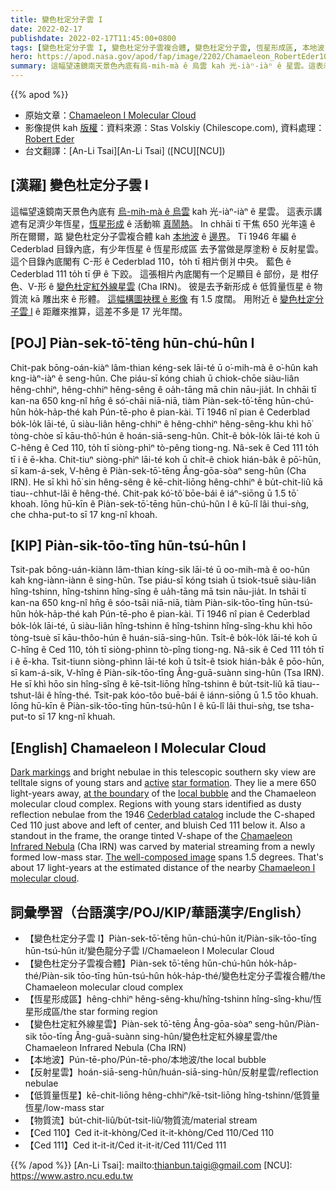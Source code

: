 ```yaml
---
title: 變色杜定分子雲 I
date: 2022-02-17
publishdate: 2022-02-17T11:45:00+0800
tags: [變色杜定分子雲 I, 變色杜定分子雲複合體, 變色杜定分子雲, 恆星形成區, 本地波, 反射星雲, Ced 110, Ced 111, 變色杜定紅外線星雲, Cha IRN, 低質量恆星, 物質流]
hero: https://apod.nasa.gov/apod/fap/image/2202/Chamaeleon_RobertEder1024.jpg
summary: 這幅望遠鏡南天景色內底有烏-mih-mà ê 烏雲 kah 光-iàⁿ-iàⁿ ê 星雲。這表示講是遮有足濟少年恆星，恆星形成 ê 活動嘛真鬧
---
```


{{% apod %}}

- 原始文章：[Chamaeleon I Molecular Cloud](https://apod.nasa.gov/apod/ap220217.html)
- 影像提供 kah [版權][copyright]：資料來源：Stas Volskiy (Chilescope.com), 資料處理：[Robert Eder](https://artis-mastering.at/kontakt)
- 台文翻譯：[An-Li Tsai][An-Li Tsai] ([NCU][NCU])

## [漢羅] 變色杜定分子雲 I
這幅望遠鏡南天景色內底有 [烏-mih-mà ê 烏雲][Dark markings] kah 光-iàⁿ-iàⁿ ê 星雲。
這表示講遮有足濟少年恆星，[恆星形成][star formation] ê 活動嘛 [真鬧熱][active]。
In chhāi tī 干焦 650 光年遠 ê 所在爾爾，踮 變色杜定分子雲複合體 kah [本地波][local bubble] ê [邊界][at the boundary]。
Tī 1946 年編 ê Cederblad 目錄內底，有少年恆星 ê 恆星形成區 去予當做是厚塗粉 ê 反射星雲。
這个目錄內底閣有 C-形 ê Cederblad 110，to̍h tī 相片倒爿中央。
藍色 ê Cederblad 111 to̍h tī 伊 ê 下跤。
這張相片內底閣有一个足顯目 ê 部份，是 柑仔色、V-形 ê [變色杜定紅外線星雲][Chamaeleon Infrared Nebula] (Cha IRN)。
彼是去予新形成 ê 低質量恆星 ê 物質流 kā 雕出來 ê 形體。
[這幅構圖袂䆀 ê 影像][The well-composed image] 有 1.5 度闊。
用附近 ê [變色杜定分子雲 I][Chamaeleon I molecular cloud] ê 距離來推算，這差不多是 17 光年闊。

## [POJ] Piàn-sek-tō͘-tēng hūn-chú-hûn I
Chit-pak bōng-oán-kiàⁿ lâm-thian kéng-sek lāi-té ū o͘-mih-mà ê o͘-hûn kah kng-iàⁿ-iàⁿ ê seng-hûn.
Che piáu-sī kóng chiah ū chiok-chōe siàu-liân hêng-chhiⁿ, hêng-chhiⁿ hêng-sêng ê oa̍h-tāng mā chin nāu-jia̍t.
In chhāi tī kan-na 650 kng-nî hn̄g ê só͘-chāi niā-niā, tiàm Piàn-sek-tō͘-tēng hūn-chú-hûn ho̍k-ha̍p-thé kah Pún-tē-pho ê pian-kài.
Tī 1946 nî pian ê Cederblad bo̍k-lo̍k lāi-té, ū siàu-liân hêng-chhiⁿ ê hêng-chhiⁿ hêng-sêng-khu khì hō͘ tòng-chòe sī kāu-thô͘-hún ê hoán-siā-seng-hûn.
Chi̍t-ê bo̍k-lo̍k lāi-té koh ū C-hêng ê Ced 110, to̍h tī siòng-phìⁿ tò-pêng tiong-ng.
Nâ-sek ê Ced 111 to̍h tī i ê ē-kha.
Chit-tiuⁿ siòng-phìⁿ lāi-té koh ū chi̍t-ê chiok hián-ba̍k ê pō͘-hūn, sī kam-á-sek, V-hêng ê Piàn-sek-tō͘-tēng Âng-gōa-sòaⁿ seng-hûn (Cha IRN).
He sī khì hō͘ sin hêng-sêng ê kē-chit-liōng hêng-chhiⁿ ê bu̍t-chit-liû kā tiau--chhut-lâi ê hêng-thé.
Chit-pak kó͘-tô͘ bōe-bái ê iáⁿ-siōng ū 1.5 tō͘ khoah.
Iōng hū-kīn ê Piàn-sek-tō͘-tēng hūn-chú-hûn I ê kū-lî lâi thui-sǹg, che chha-put-to sī 17 kng-nî khoah.

## [KIP] Piàn-sik-tōo-tīng hūn-tsú-hûn I
Tsit-pak bōng-uán-kiànn lâm-thian kíng-sik lāi-té ū oo-mih-mà ê oo-hûn kah kng-iànn-iànn ê sing-hûn.
Tse piáu-sī kóng tsiah ū tsiok-tsuē siàu-liân hîng-tshinn, hîng-tshinn hîng-sîng ê ua̍h-tāng mā tsin nāu-jia̍t.
In tshāi tī kan-na 650 kng-nî hn̄g ê sóo-tsāi niā-niā, tiàm Piàn-sik-tōo-tīng hūn-tsú-hûn ho̍k-ha̍p-thé kah Pún-tē-pho ê pian-kài.
Tī 1946 nî pian ê Cederblad bo̍k-lo̍k lāi-té, ū siàu-liân hîng-tshinn ê hîng-tshinn hîng-sîng-khu khì hōo tòng-tsuè sī kāu-thôo-hún ê huán-siā-sing-hûn.
Tsi̍t-ê bo̍k-lo̍k lāi-té koh ū C-hîng ê Ced 110, to̍h tī siòng-phìnn tò-pîng tiong-ng.
Nâ-sik ê Ced 111 to̍h tī i ê ē-kha.
Tsit-tiunn siòng-phìnn lāi-té koh ū tsi̍t-ê tsiok hián-ba̍k ê pōo-hūn, sī kam-á-sik, V-hîng ê Piàn-sik-tōo-tīng Âng-guā-suànn sing-hûn (Tsa IRN).
He sī khì hōo sin hîng-sîng ê kē-tsit-liōng hîng-tshinn ê bu̍t-tsit-liû kā tiau--tshut-lâi ê hîng-thé.
Tsit-pak kóo-tôo buē-bái ê iánn-siōng ū 1.5 tōo khuah.
Iōng hū-kīn ê Piàn-sik-tōo-tīng hūn-tsú-hûn I ê kū-lî lâi thui-sǹg, tse tsha-put-to sī 17 kng-nî khuah.

## [English] Chamaeleon I Molecular Cloud
[Dark markings][Dark markings] and bright nebulae in this telescopic southern sky view are telltale signs of young stars and [active][active] [star formation][star formation].
They lie a mere 650 light-years away, [at the boundary][at the boundary] of the [local bubble][local bubble] and the Chamaeleon molecular cloud complex.
Regions with young stars identified as dusty reflection nebulae from the 1946 [Cederblad catalog][Cederblad catalog] include the C-shaped Ced 110 just above and left of center, and bluish Ced 111 below it.
Also a standout in the frame, the orange tinted V-shape of the [Chamaeleon Infrared Nebula][Chamaeleon Infrared Nebula] (Cha IRN) was carved by material streaming from a newly formed low-mass star.
[The well-composed image][The well-composed image] spans 1.5 degrees.
That's about 17 light-years at the estimated distance of the nearby [Chamaeleon I molecular cloud][Chamaeleon I molecular cloud].



## 詞彙學習（台語漢字/POJ/KIP/華語漢字/English）
- 【變色杜定分子雲 I】Piàn-sek-tō͘-tēng hūn-chú-hûn it/Piàn-sik-tōo-tīng hūn-tsú-hûn it/變色龍分子雲 I/Chamaeleon I Molecular Cloud
- 【變色杜定分子雲複合體】Piàn-sek tō͘-tēng hūn-chú-hûn ho̍k-ha̍p-thé/Piàn-sik tōo-tīng hūn-tsú-hûn ho̍k-ha̍p-thé/變色杜定分子雲複合體/the Chamaeleon molecular cloud complex
- 【恆星形成區】hêng-chhiⁿ hêng-sêng-khu/hîng-tshinn hîng-sîng-khu/恆星形成區/the star forming region
- 【變色杜定紅外線星雲】Piàn-sek tō͘-tēng Âng-gōa-sòaⁿ seng-hûn/Piàn-sik tōo-tīng Âng-guā-suànn sing-hûn/變色杜定紅外線星雲/the Chamaeleon Infrared Nebula (Cha IRN)
- 【本地波】Pún-tē-pho/Pún-tē-pho/本地波/the local bubble
- 【反射星雲】hoán-siā-seng-hûn/huán-siā-sing-hûn/反射星雲/reflection nebulae
- 【低質量恆星】kē-chit-liōng hêng-chhiⁿ/kē-tsit-liōng hîng-tshinn/低質量恆星/low-mass star
- 【物質流】bu̍t-chit-liû/bu̍t-tsit-liû/物質流/material stream
- 【Ced 110】Ced it-it-khòng/Ced it-it-khòng/Ced 110/Ced 110
- 【Ced 111】Ced it-it-it/Ced it-it-it/Ced 111/Ced 111



{{% /apod %}}
[An-Li Tsai]: mailto:thianbun.taigi@gmail.com
[NCU]: https://www.astro.ncu.edu.tw

[copyright]: https://apod.nasa.gov/apod/fap/lib/about_apod.html#srapply

[Dark markings]:https://apod.nasa.gov/apod/ap090425.html
[active]:https://www.spitzer.caltech.edu/image/sig06-002a-spitzer-infrared-view-of-herbig-haro-49-50-a-cosmic-tornado
[star formation]:https://science.nasa.gov/astrophysics/focus-areas/how-do-stars-form-and-evolve
[at the boundary]:https://arxiv.org/abs/2201.05124
[local bubble]:https://skyandtelescope.org/astronomy-news/1000-light-year-bubble-is-the-source-of-all-nearby-baby-stars/?utm_source=cc&utm_medium=newsletter
[Cederblad catalog]:https://ui.adsabs.harvard.edu/abs/1946MeLuS.119....1C/abstract
[Chamaeleon Infrared Nebula]:https://noirlab.edu/public/news/noirlab2129/
[The well-composed image]:https://www.astrobin.com/hbecb2/
[Chamaeleon I molecular cloud]:https://www.esa.int/ESA_Multimedia/Images/2020/06/Chamaeleon_I_molecular_cloud_viewed_by_Herschel_and_Planck
